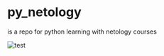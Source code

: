 # py_netology
is a repo for python learning with netology courses


![test](https://img.shields.io/gitlab/v/contributor/alexMV1989/py_netology)
